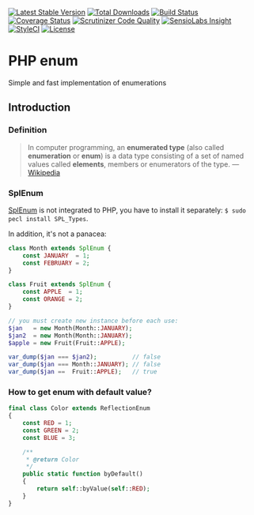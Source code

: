 [![Latest Stable Version](https://img.shields.io/packagist/v/gpslab/enum.svg?maxAge=3600&label=stable)](https://packagist.org/packages/gpslab/enum)
[![Total Downloads](https://img.shields.io/packagist/dt/gpslab/enum.svg?maxAge=3600)](https://packagist.org/packages/gpslab/enum)
[![Build Status](https://img.shields.io/travis/gpslab/enum.svg?maxAge=3600)](https://travis-ci.org/gpslab/enum)
[![Coverage Status](https://img.shields.io/coveralls/gpslab/enum.svg?maxAge=3600)](https://coveralls.io/github/gpslab/enum?branch=master)
[![Scrutinizer Code Quality](https://img.shields.io/scrutinizer/g/gpslab/enum.svg?maxAge=3600)](https://scrutinizer-ci.com/g/gpslab/enum/?branch=master)
[![SensioLabs Insight](https://img.shields.io/sensiolabs/i/535fd1c2-7b07-47e7-bcaa-702e081f31e8.svg?maxAge=3600&label=SLInsight)](https://insight.sensiolabs.com/projects/535fd1c2-7b07-47e7-bcaa-702e081f31e8)
[![StyleCI](https://styleci.io/repos/91466048/shield?branch=master)](https://styleci.io/repos/91466048)
[![License](https://img.shields.io/packagist/l/gpslab/enum.svg?maxAge=3600)](https://github.com/gpslab/enum)

# PHP enum

Simple and fast implementation of enumerations

## Introduction

### Definition

> In computer programming, an **enumerated type**
(also called **enumeration** or **enum**)
is a data type consisting of a set of named values called **elements**, members or enumerators of the type.
— [Wikipedia](http://en.wikipedia.org/wiki/Enumerated_type)

### SplEnum

[SplEnum](http://php.net/manual/en/class.splenum.php) is not integrated to PHP,
you have to install it separately: `$ sudo pecl install SPL_Types`.

In addition, it's not a panacea:

```php
class Month extends SplEnum {
    const JANUARY  = 1;
    const FEBRUARY = 2;
}

class Fruit extends SplEnum {
    const APPLE  = 1;
    const ORANGE = 2;
}

// you must create new instance before each use:
$jan   = new Month(Month::JANUARY);
$jan2  = new Month(Month::JANUARY);
$apple = new Fruit(Fruit::APPLE);

var_dump($jan === $jan2);          // false
var_dump($jan === Month::JANUARY); // false
var_dump($jan ==  Fruit::APPLE);   // true
```


### How to get enum with default value?

```php
final class Color extends ReflectionEnum
{
    const RED = 1;
    const GREEN = 2;
    const BLUE = 3;

    /**
     * @return Color
     */
    public static function byDefault()
    {
        return self::byValue(self::RED);
    }
}
```
